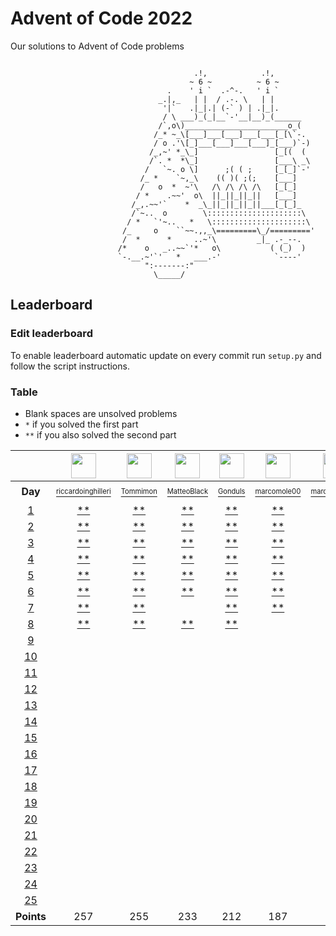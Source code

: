 # Advent of Code 2022
Our solutions to Advent of Code problems 

```

                                         .!,            .!,
                                        ~ 6 ~          ~ 6 ~
                                   .    ' i `  .-^-.   ' i `
                                 _.|,_   | |  / .-. \   | |
                                  '|`   .|_|.| (-` ) | .|_|.
                                  / \ ___)_(_|__`-'__|__)_(______
                                 /`,o\)_______________________o_(
                                /_* ~_\[___]___[___]___[___[_[\`-.
                                / o .'\[_]___[___]___[___]_[___)`-)
                               /_,~' *_\_]                 [_[(  (
                               /`. *  *\_]                 [___\ _\
                              /   `~. o \]      ;( ( ;     [_[_]`-'
                             /_ *    `~,_\    (( )( ;(;    [___]
                             /   o  *  ~'\   /\ /\ /\ /\   [_[_]
                            / *    .~~'  o\  ||_||_||_||   [___]
                           /_,.~~'`    *  _\_||_||_||_||___[_[_]_
                           /`~..  o        \:::::::::::::::::::::\
                          / *   `'~..   *   \:::::::::::::::::::::\
                         /_     o    ``~~.,,_\=========\_/========='
                         /  *      *     ..~'\         _|_ .-_--.
                        /*    o   _..~~`'*   o\           ( (_)  )
                        `-.__.~'`'   *   ___.-'            `----'
                              ":-------:"
                                \_____/
```

## Leaderboard

### Edit leaderboard
To enable leaderboard automatic update on every commit run `setup.py` and
follow the script instructions.

### Table
- Blank spaces are unsolved problems
- `*` if you solved the first part
- `**` if you also solved the second part

<!---LEADERBOARD_GRID_BEGIN:1670495145
Tommimon,https://avatars.githubusercontent.com/u/37435103?v=4
Gonduls,https://avatars.githubusercontent.com/u/74541475?v=4
Marco Molè,https://avatars.githubusercontent.com/u/57618578?v=4,marcomole00
marcoparadina,https://avatars.githubusercontent.com/u/18370800?v=4
MatteoBlack,https://avatars.githubusercontent.com/u/62394493?v=4,IronBlack,MatteoBlack
matteomiceli,https://avatars.githubusercontent.com/u/58422802?v=4
mynam3isg00d,https://avatars.githubusercontent.com/u/36343432?v=4
Puricelli,https://avatars.githubusercontent.com/u/80168364?v=4
riccardo-negri,https://avatars.githubusercontent.com/u/67798955?v=4
riccardoinghilleri,https://avatars.githubusercontent.com/u/100593859?v=4
Alessandro Nazzari,https://avatars.githubusercontent.com/u/24700291?v=4,zoythum
LEADERBOARD_GRID_END--->
| | <a href="https://github.com/riccardoinghilleri"><img src="https://avatars.githubusercontent.com/u/100593859?v=4" width="40" height="40"/></a> | <a href="https://github.com/Tommimon"><img src="https://avatars.githubusercontent.com/u/37435103?v=4" width="40" height="40"/></a> | <a href="https://github.com/IronBlack"><img src="https://avatars.githubusercontent.com/u/62394493?v=4" width="40" height="40"/></a> | <a href="https://github.com/Gonduls"><img src="https://avatars.githubusercontent.com/u/74541475?v=4" width="40" height="40"/></a> | <a href="https://github.com/marcomole00"><img src="https://avatars.githubusercontent.com/u/57618578?v=4" width="40" height="40"/></a> | <a href="https://github.com/marcoparadina"><img src="https://avatars.githubusercontent.com/u/18370800?v=4" width="40" height="40"/></a> | <a href="https://github.com/mynam3isg00d"><img src="https://avatars.githubusercontent.com/u/36343432?v=4" width="40" height="40"/></a> | <a href="https://github.com/riccardo-negri"><img src="https://avatars.githubusercontent.com/u/67798955?v=4" width="40" height="40"/></a> | <a href="https://github.com/zoythum"><img src="https://avatars.githubusercontent.com/u/24700291?v=4" width="40" height="40"/></a> | <a href="https://github.com/Puricelli"><img src="https://avatars.githubusercontent.com/u/80168364?v=4" width="40" height="40"/></a> |
| :---: | :---: | :---: | :---: | :---: | :---: | :---: | :---: | :---: | :---: | :---: |
| **Day** | <a href="https://github.com/riccardoinghilleri"><sup><sub>riccardoinghilleri</sub></sup></a> | <a href="https://github.com/Tommimon"><sup><sub>Tommimon</sub></sup></a> | <a href="https://github.com/IronBlack"><sup><sub>MatteoBlack</sub></sup></a> | <a href="https://github.com/Gonduls"><sup><sub>Gonduls</sub></sup></a> | <a href="https://github.com/marcomole00"><sup><sub>marcomole00</sub></sup></a> | <a href="https://github.com/marcoparadina"><sup><sub>marcoparadina</sub></sup></a> | <a href="https://github.com/mynam3isg00d"><sup><sub>mynam3isg00d</sub></sup></a> | <a href="https://github.com/riccardo-negri"><sup><sub>riccardo-negri</sub></sup></a> | <a href="https://github.com/zoythum"><sup><sub>zoythum</sub></sup></a> | <a href="https://github.com/Puricelli"><sup><sub>Puricelli</sub></sup></a> |
| [1][d1] | [**][d1u0] | [**][d1u1] | [**][d1u2] | [**][d1u3] | [**][d1u4] | [**][d1u5] | [**][d1u6] | [**][d1u7] | [**][d1u8] | [**][d1u9] |
| [2][d2] | [**][d2u0] | [**][d2u1] | [**][d2u2] | [**][d2u3] | [**][d2u4] | [**][d2u5] | [**][d2u6] | [**][d2u7] | [ ][d2u8] | [ ][d2u9] |
| [3][d3] | [**][d3u0] | [**][d3u1] | [**][d3u2] | [**][d3u3] | [**][d3u4] | [**][d3u5] | [*][d3u6] | [**][d3u7] | [ ][d3u8] | [ ][d3u9] |
| [4][d4] | [**][d4u0] | [**][d4u1] | [**][d4u2] | [**][d4u3] | [**][d4u4] | [**][d4u5] | [**][d4u6] | [**][d4u7] | [ ][d4u8] | [ ][d4u9] |
| [5][d5] | [**][d5u0] | [**][d5u1] | [**][d5u2] | [**][d5u3] | [**][d5u4] | [ ][d5u5] | [ ][d5u6] | [**][d5u7] | [ ][d5u8] | [ ][d5u9] |
| [6][d6] | [**][d6u0] | [**][d6u1] | [**][d6u2] | [**][d6u3] | [**][d6u4] | [ ][d6u5] | [ ][d6u6] | [**][d6u7] | [ ][d6u8] | [ ][d6u9] |
| [7][d7] | [**][d7u0] | [**][d7u1] | [ ][d7u2] | [**][d7u3] | [**][d7u4] | [ ][d7u5] | [ ][d7u6] | [ ][d7u7] | [ ][d7u8] | [ ][d7u9] |
| [8][d8] | [**][d8u0] | [**][d8u1] | [**][d8u2] | [**][d8u3] | [ ][d8u4] | [ ][d8u5] | [ ][d8u6] | [ ][d8u7] | [ ][d8u8] | [ ][d8u9] |
| [9][d9] | [ ][d9u0] | [ ][d9u1] | [ ][d9u2] | [ ][d9u3] | [ ][d9u4] | [ ][d9u5] | [ ][d9u6] | [ ][d9u7] | [ ][d9u8] | [ ][d9u9] |
| [10][d10] | [ ][d10u0] | [ ][d10u1] | [ ][d10u2] | [ ][d10u3] | [ ][d10u4] | [ ][d10u5] | [ ][d10u6] | [ ][d10u7] | [ ][d10u8] | [ ][d10u9] |
| [11][d11] | [ ][d11u0] | [ ][d11u1] | [ ][d11u2] | [ ][d11u3] | [ ][d11u4] | [ ][d11u5] | [ ][d11u6] | [ ][d11u7] | [ ][d11u8] | [ ][d11u9] |
| [12][d12] | [ ][d12u0] | [ ][d12u1] | [ ][d12u2] | [ ][d12u3] | [ ][d12u4] | [ ][d12u5] | [ ][d12u6] | [ ][d12u7] | [ ][d12u8] | [ ][d12u9] |
| [13][d13] | [ ][d13u0] | [ ][d13u1] | [ ][d13u2] | [ ][d13u3] | [ ][d13u4] | [ ][d13u5] | [ ][d13u6] | [ ][d13u7] | [ ][d13u8] | [ ][d13u9] |
| [14][d14] | [ ][d14u0] | [ ][d14u1] | [ ][d14u2] | [ ][d14u3] | [ ][d14u4] | [ ][d14u5] | [ ][d14u6] | [ ][d14u7] | [ ][d14u8] | [ ][d14u9] |
| [15][d15] | [ ][d15u0] | [ ][d15u1] | [ ][d15u2] | [ ][d15u3] | [ ][d15u4] | [ ][d15u5] | [ ][d15u6] | [ ][d15u7] | [ ][d15u8] | [ ][d15u9] |
| [16][d16] | [ ][d16u0] | [ ][d16u1] | [ ][d16u2] | [ ][d16u3] | [ ][d16u4] | [ ][d16u5] | [ ][d16u6] | [ ][d16u7] | [ ][d16u8] | [ ][d16u9] |
| [17][d17] | [ ][d17u0] | [ ][d17u1] | [ ][d17u2] | [ ][d17u3] | [ ][d17u4] | [ ][d17u5] | [ ][d17u6] | [ ][d17u7] | [ ][d17u8] | [ ][d17u9] |
| [18][d18] | [ ][d18u0] | [ ][d18u1] | [ ][d18u2] | [ ][d18u3] | [ ][d18u4] | [ ][d18u5] | [ ][d18u6] | [ ][d18u7] | [ ][d18u8] | [ ][d18u9] |
| [19][d19] | [ ][d19u0] | [ ][d19u1] | [ ][d19u2] | [ ][d19u3] | [ ][d19u4] | [ ][d19u5] | [ ][d19u6] | [ ][d19u7] | [ ][d19u8] | [ ][d19u9] |
| [20][d20] | [ ][d20u0] | [ ][d20u1] | [ ][d20u2] | [ ][d20u3] | [ ][d20u4] | [ ][d20u5] | [ ][d20u6] | [ ][d20u7] | [ ][d20u8] | [ ][d20u9] |
| [21][d21] | [ ][d21u0] | [ ][d21u1] | [ ][d21u2] | [ ][d21u3] | [ ][d21u4] | [ ][d21u5] | [ ][d21u6] | [ ][d21u7] | [ ][d21u8] | [ ][d21u9] |
| [22][d22] | [ ][d22u0] | [ ][d22u1] | [ ][d22u2] | [ ][d22u3] | [ ][d22u4] | [ ][d22u5] | [ ][d22u6] | [ ][d22u7] | [ ][d22u8] | [ ][d22u9] |
| [23][d23] | [ ][d23u0] | [ ][d23u1] | [ ][d23u2] | [ ][d23u3] | [ ][d23u4] | [ ][d23u5] | [ ][d23u6] | [ ][d23u7] | [ ][d23u8] | [ ][d23u9] |
| [24][d24] | [ ][d24u0] | [ ][d24u1] | [ ][d24u2] | [ ][d24u3] | [ ][d24u4] | [ ][d24u5] | [ ][d24u6] | [ ][d24u7] | [ ][d24u8] | [ ][d24u9] |
| [25][d25] | [ ][d25u0] | [ ][d25u1] | [ ][d25u2] | [ ][d25u3] | [ ][d25u4] | [ ][d25u5] | [ ][d25u6] | [ ][d25u7] | [ ][d25u8] | [ ][d25u9] |
| **Points** | 257 | 255 | 233 | 212 | 187 | 113 | 76 | 74 | 22 | 12 |


[d1]: https://adventofcode.com/2022/day/1
[d2]: https://adventofcode.com/2022/day/2
[d3]: https://adventofcode.com/2022/day/3
[d4]: https://adventofcode.com/2022/day/4
[d5]: https://adventofcode.com/2022/day/5
[d6]: https://adventofcode.com/2022/day/6
[d7]: https://adventofcode.com/2022/day/7
[d8]: https://adventofcode.com/2022/day/8
[d9]: https://adventofcode.com/2022/day/9
[d10]: https://adventofcode.com/2022/day/10
[d11]: https://adventofcode.com/2022/day/11
[d12]: https://adventofcode.com/2022/day/12
[d13]: https://adventofcode.com/2022/day/13
[d14]: https://adventofcode.com/2022/day/14
[d15]: https://adventofcode.com/2022/day/15
[d16]: https://adventofcode.com/2022/day/16
[d17]: https://adventofcode.com/2022/day/17
[d18]: https://adventofcode.com/2022/day/18
[d19]: https://adventofcode.com/2022/day/19
[d20]: https://adventofcode.com/2022/day/20
[d21]: https://adventofcode.com/2022/day/21
[d22]: https://adventofcode.com/2022/day/22
[d23]: https://adventofcode.com/2022/day/23
[d24]: https://adventofcode.com/2022/day/24
[d25]: https://adventofcode.com/2022/day/25


[d1u0]: https://github.com/Tommimon/advent-of-code-2022/tree/main/riccardoinghilleri/d01
[d1u1]: https://github.com/Tommimon/advent-of-code-2022/tree/main/Tommimon/d01
[d1u2]: https://github.com/Tommimon/advent-of-code-2022/tree/main/MatteoBlack/d01
[d1u3]: https://github.com/Tommimon/advent-of-code-2022/tree/main/Gonduls/d01
[d1u4]: https://github.com/Tommimon/advent-of-code-2022/tree/main/marcomole00/d01
[d1u5]: https://github.com/Tommimon/advent-of-code-2022/tree/main/marcoparadina/d01
[d1u6]: https://github.com/Tommimon/advent-of-code-2022/tree/main/mynam3isg00d/d01
[d1u7]: https://github.com/Tommimon/advent-of-code-2022/tree/main/riccardo-negri/d01
[d1u8]: https://github.com/Tommimon/advent-of-code-2022/tree/main/zoythum/d01
[d1u9]: https://github.com/Tommimon/advent-of-code-2022/tree/main/Puricelli/d01
[d2u0]: https://github.com/Tommimon/advent-of-code-2022/tree/main/riccardoinghilleri/d02
[d2u1]: https://github.com/Tommimon/advent-of-code-2022/tree/main/Tommimon/d02
[d2u2]: https://github.com/Tommimon/advent-of-code-2022/tree/main/MatteoBlack/d02
[d2u3]: https://github.com/Tommimon/advent-of-code-2022/tree/main/Gonduls/d02
[d2u4]: https://github.com/Tommimon/advent-of-code-2022/tree/main/marcomole00/d02
[d2u5]: https://github.com/Tommimon/advent-of-code-2022/tree/main/marcoparadina/d02
[d2u6]: https://github.com/Tommimon/advent-of-code-2022/tree/main/mynam3isg00d/d02
[d2u7]: https://github.com/Tommimon/advent-of-code-2022/tree/main/riccardo-negri/d02
[d2u8]: https://github.com/Tommimon/advent-of-code-2022/tree/main/zoythum/d02
[d2u9]: https://github.com/Tommimon/advent-of-code-2022/tree/main/Puricelli/d02
[d3u0]: https://github.com/Tommimon/advent-of-code-2022/tree/main/riccardoinghilleri/d03
[d3u1]: https://github.com/Tommimon/advent-of-code-2022/tree/main/Tommimon/d03
[d3u2]: https://github.com/Tommimon/advent-of-code-2022/tree/main/MatteoBlack/d03
[d3u3]: https://github.com/Tommimon/advent-of-code-2022/tree/main/Gonduls/d03
[d3u4]: https://github.com/Tommimon/advent-of-code-2022/tree/main/marcomole00/d03
[d3u5]: https://github.com/Tommimon/advent-of-code-2022/tree/main/marcoparadina/d03
[d3u6]: https://github.com/Tommimon/advent-of-code-2022/tree/main/mynam3isg00d/d03
[d3u7]: https://github.com/Tommimon/advent-of-code-2022/tree/main/riccardo-negri/d03
[d3u8]: https://github.com/Tommimon/advent-of-code-2022/tree/main/zoythum/d03
[d3u9]: https://github.com/Tommimon/advent-of-code-2022/tree/main/Puricelli/d03
[d4u0]: https://github.com/Tommimon/advent-of-code-2022/tree/main/riccardoinghilleri/d04
[d4u1]: https://github.com/Tommimon/advent-of-code-2022/tree/main/Tommimon/d04
[d4u2]: https://github.com/Tommimon/advent-of-code-2022/tree/main/MatteoBlack/d04
[d4u3]: https://github.com/Tommimon/advent-of-code-2022/tree/main/Gonduls/d04
[d4u4]: https://github.com/Tommimon/advent-of-code-2022/tree/main/marcomole00/d04
[d4u5]: https://github.com/Tommimon/advent-of-code-2022/tree/main/marcoparadina/d04
[d4u6]: https://github.com/Tommimon/advent-of-code-2022/tree/main/mynam3isg00d/d04
[d4u7]: https://github.com/Tommimon/advent-of-code-2022/tree/main/riccardo-negri/d04
[d4u8]: https://github.com/Tommimon/advent-of-code-2022/tree/main/zoythum/d04
[d4u9]: https://github.com/Tommimon/advent-of-code-2022/tree/main/Puricelli/d04
[d5u0]: https://github.com/Tommimon/advent-of-code-2022/tree/main/riccardoinghilleri/d05
[d5u1]: https://github.com/Tommimon/advent-of-code-2022/tree/main/Tommimon/d05
[d5u2]: https://github.com/Tommimon/advent-of-code-2022/tree/main/MatteoBlack/d05
[d5u3]: https://github.com/Tommimon/advent-of-code-2022/tree/main/Gonduls/d05
[d5u4]: https://github.com/Tommimon/advent-of-code-2022/tree/main/marcomole00/d05
[d5u5]: https://github.com/Tommimon/advent-of-code-2022/tree/main/marcoparadina/d05
[d5u6]: https://github.com/Tommimon/advent-of-code-2022/tree/main/mynam3isg00d/d05
[d5u7]: https://github.com/Tommimon/advent-of-code-2022/tree/main/riccardo-negri/d05
[d5u8]: https://github.com/Tommimon/advent-of-code-2022/tree/main/zoythum/d05
[d5u9]: https://github.com/Tommimon/advent-of-code-2022/tree/main/Puricelli/d05
[d6u0]: https://github.com/Tommimon/advent-of-code-2022/tree/main/riccardoinghilleri/d06
[d6u1]: https://github.com/Tommimon/advent-of-code-2022/tree/main/Tommimon/d06
[d6u2]: https://github.com/Tommimon/advent-of-code-2022/tree/main/MatteoBlack/d06
[d6u3]: https://github.com/Tommimon/advent-of-code-2022/tree/main/Gonduls/d06
[d6u4]: https://github.com/Tommimon/advent-of-code-2022/tree/main/marcomole00/d06
[d6u5]: https://github.com/Tommimon/advent-of-code-2022/tree/main/marcoparadina/d06
[d6u6]: https://github.com/Tommimon/advent-of-code-2022/tree/main/mynam3isg00d/d06
[d6u7]: https://github.com/Tommimon/advent-of-code-2022/tree/main/riccardo-negri/d06
[d6u8]: https://github.com/Tommimon/advent-of-code-2022/tree/main/zoythum/d06
[d6u9]: https://github.com/Tommimon/advent-of-code-2022/tree/main/Puricelli/d06
[d7u0]: https://github.com/Tommimon/advent-of-code-2022/tree/main/riccardoinghilleri/d07
[d7u1]: https://github.com/Tommimon/advent-of-code-2022/tree/main/Tommimon/d07
[d7u2]: https://github.com/Tommimon/advent-of-code-2022/tree/main/MatteoBlack/d07
[d7u3]: https://github.com/Tommimon/advent-of-code-2022/tree/main/Gonduls/d07
[d7u4]: https://github.com/Tommimon/advent-of-code-2022/tree/main/marcomole00/d07
[d7u5]: https://github.com/Tommimon/advent-of-code-2022/tree/main/marcoparadina/d07
[d7u6]: https://github.com/Tommimon/advent-of-code-2022/tree/main/mynam3isg00d/d07
[d7u7]: https://github.com/Tommimon/advent-of-code-2022/tree/main/riccardo-negri/d07
[d7u8]: https://github.com/Tommimon/advent-of-code-2022/tree/main/zoythum/d07
[d7u9]: https://github.com/Tommimon/advent-of-code-2022/tree/main/Puricelli/d07
[d8u0]: https://github.com/Tommimon/advent-of-code-2022/tree/main/riccardoinghilleri/d08
[d8u1]: https://github.com/Tommimon/advent-of-code-2022/tree/main/Tommimon/d08
[d8u2]: https://github.com/Tommimon/advent-of-code-2022/tree/main/MatteoBlack/d08
[d8u3]: https://github.com/Tommimon/advent-of-code-2022/tree/main/Gonduls/d08
[d8u4]: https://github.com/Tommimon/advent-of-code-2022/tree/main/marcomole00/d08
[d8u5]: https://github.com/Tommimon/advent-of-code-2022/tree/main/marcoparadina/d08
[d8u6]: https://github.com/Tommimon/advent-of-code-2022/tree/main/mynam3isg00d/d08
[d8u7]: https://github.com/Tommimon/advent-of-code-2022/tree/main/riccardo-negri/d08
[d8u8]: https://github.com/Tommimon/advent-of-code-2022/tree/main/zoythum/d08
[d8u9]: https://github.com/Tommimon/advent-of-code-2022/tree/main/Puricelli/d08
[d9u0]: https://github.com/Tommimon/advent-of-code-2022/tree/main/riccardoinghilleri/d09
[d9u1]: https://github.com/Tommimon/advent-of-code-2022/tree/main/Tommimon/d09
[d9u2]: https://github.com/Tommimon/advent-of-code-2022/tree/main/MatteoBlack/d09
[d9u3]: https://github.com/Tommimon/advent-of-code-2022/tree/main/Gonduls/d09
[d9u4]: https://github.com/Tommimon/advent-of-code-2022/tree/main/marcomole00/d09
[d9u5]: https://github.com/Tommimon/advent-of-code-2022/tree/main/marcoparadina/d09
[d9u6]: https://github.com/Tommimon/advent-of-code-2022/tree/main/mynam3isg00d/d09
[d9u7]: https://github.com/Tommimon/advent-of-code-2022/tree/main/riccardo-negri/d09
[d9u8]: https://github.com/Tommimon/advent-of-code-2022/tree/main/zoythum/d09
[d9u9]: https://github.com/Tommimon/advent-of-code-2022/tree/main/Puricelli/d09
[d10u0]: https://github.com/Tommimon/advent-of-code-2022/tree/main/riccardoinghilleri/d10
[d10u1]: https://github.com/Tommimon/advent-of-code-2022/tree/main/Tommimon/d10
[d10u2]: https://github.com/Tommimon/advent-of-code-2022/tree/main/MatteoBlack/d10
[d10u3]: https://github.com/Tommimon/advent-of-code-2022/tree/main/Gonduls/d10
[d10u4]: https://github.com/Tommimon/advent-of-code-2022/tree/main/marcomole00/d10
[d10u5]: https://github.com/Tommimon/advent-of-code-2022/tree/main/marcoparadina/d10
[d10u6]: https://github.com/Tommimon/advent-of-code-2022/tree/main/mynam3isg00d/d10
[d10u7]: https://github.com/Tommimon/advent-of-code-2022/tree/main/riccardo-negri/d10
[d10u8]: https://github.com/Tommimon/advent-of-code-2022/tree/main/zoythum/d10
[d10u9]: https://github.com/Tommimon/advent-of-code-2022/tree/main/Puricelli/d10
[d11u0]: https://github.com/Tommimon/advent-of-code-2022/tree/main/riccardoinghilleri/d11
[d11u1]: https://github.com/Tommimon/advent-of-code-2022/tree/main/Tommimon/d11
[d11u2]: https://github.com/Tommimon/advent-of-code-2022/tree/main/MatteoBlack/d11
[d11u3]: https://github.com/Tommimon/advent-of-code-2022/tree/main/Gonduls/d11
[d11u4]: https://github.com/Tommimon/advent-of-code-2022/tree/main/marcomole00/d11
[d11u5]: https://github.com/Tommimon/advent-of-code-2022/tree/main/marcoparadina/d11
[d11u6]: https://github.com/Tommimon/advent-of-code-2022/tree/main/mynam3isg00d/d11
[d11u7]: https://github.com/Tommimon/advent-of-code-2022/tree/main/riccardo-negri/d11
[d11u8]: https://github.com/Tommimon/advent-of-code-2022/tree/main/zoythum/d11
[d11u9]: https://github.com/Tommimon/advent-of-code-2022/tree/main/Puricelli/d11
[d12u0]: https://github.com/Tommimon/advent-of-code-2022/tree/main/riccardoinghilleri/d12
[d12u1]: https://github.com/Tommimon/advent-of-code-2022/tree/main/Tommimon/d12
[d12u2]: https://github.com/Tommimon/advent-of-code-2022/tree/main/MatteoBlack/d12
[d12u3]: https://github.com/Tommimon/advent-of-code-2022/tree/main/Gonduls/d12
[d12u4]: https://github.com/Tommimon/advent-of-code-2022/tree/main/marcomole00/d12
[d12u5]: https://github.com/Tommimon/advent-of-code-2022/tree/main/marcoparadina/d12
[d12u6]: https://github.com/Tommimon/advent-of-code-2022/tree/main/mynam3isg00d/d12
[d12u7]: https://github.com/Tommimon/advent-of-code-2022/tree/main/riccardo-negri/d12
[d12u8]: https://github.com/Tommimon/advent-of-code-2022/tree/main/zoythum/d12
[d12u9]: https://github.com/Tommimon/advent-of-code-2022/tree/main/Puricelli/d12
[d13u0]: https://github.com/Tommimon/advent-of-code-2022/tree/main/riccardoinghilleri/d13
[d13u1]: https://github.com/Tommimon/advent-of-code-2022/tree/main/Tommimon/d13
[d13u2]: https://github.com/Tommimon/advent-of-code-2022/tree/main/MatteoBlack/d13
[d13u3]: https://github.com/Tommimon/advent-of-code-2022/tree/main/Gonduls/d13
[d13u4]: https://github.com/Tommimon/advent-of-code-2022/tree/main/marcomole00/d13
[d13u5]: https://github.com/Tommimon/advent-of-code-2022/tree/main/marcoparadina/d13
[d13u6]: https://github.com/Tommimon/advent-of-code-2022/tree/main/mynam3isg00d/d13
[d13u7]: https://github.com/Tommimon/advent-of-code-2022/tree/main/riccardo-negri/d13
[d13u8]: https://github.com/Tommimon/advent-of-code-2022/tree/main/zoythum/d13
[d13u9]: https://github.com/Tommimon/advent-of-code-2022/tree/main/Puricelli/d13
[d14u0]: https://github.com/Tommimon/advent-of-code-2022/tree/main/riccardoinghilleri/d14
[d14u1]: https://github.com/Tommimon/advent-of-code-2022/tree/main/Tommimon/d14
[d14u2]: https://github.com/Tommimon/advent-of-code-2022/tree/main/MatteoBlack/d14
[d14u3]: https://github.com/Tommimon/advent-of-code-2022/tree/main/Gonduls/d14
[d14u4]: https://github.com/Tommimon/advent-of-code-2022/tree/main/marcomole00/d14
[d14u5]: https://github.com/Tommimon/advent-of-code-2022/tree/main/marcoparadina/d14
[d14u6]: https://github.com/Tommimon/advent-of-code-2022/tree/main/mynam3isg00d/d14
[d14u7]: https://github.com/Tommimon/advent-of-code-2022/tree/main/riccardo-negri/d14
[d14u8]: https://github.com/Tommimon/advent-of-code-2022/tree/main/zoythum/d14
[d14u9]: https://github.com/Tommimon/advent-of-code-2022/tree/main/Puricelli/d14
[d15u0]: https://github.com/Tommimon/advent-of-code-2022/tree/main/riccardoinghilleri/d15
[d15u1]: https://github.com/Tommimon/advent-of-code-2022/tree/main/Tommimon/d15
[d15u2]: https://github.com/Tommimon/advent-of-code-2022/tree/main/MatteoBlack/d15
[d15u3]: https://github.com/Tommimon/advent-of-code-2022/tree/main/Gonduls/d15
[d15u4]: https://github.com/Tommimon/advent-of-code-2022/tree/main/marcomole00/d15
[d15u5]: https://github.com/Tommimon/advent-of-code-2022/tree/main/marcoparadina/d15
[d15u6]: https://github.com/Tommimon/advent-of-code-2022/tree/main/mynam3isg00d/d15
[d15u7]: https://github.com/Tommimon/advent-of-code-2022/tree/main/riccardo-negri/d15
[d15u8]: https://github.com/Tommimon/advent-of-code-2022/tree/main/zoythum/d15
[d15u9]: https://github.com/Tommimon/advent-of-code-2022/tree/main/Puricelli/d15
[d16u0]: https://github.com/Tommimon/advent-of-code-2022/tree/main/riccardoinghilleri/d16
[d16u1]: https://github.com/Tommimon/advent-of-code-2022/tree/main/Tommimon/d16
[d16u2]: https://github.com/Tommimon/advent-of-code-2022/tree/main/MatteoBlack/d16
[d16u3]: https://github.com/Tommimon/advent-of-code-2022/tree/main/Gonduls/d16
[d16u4]: https://github.com/Tommimon/advent-of-code-2022/tree/main/marcomole00/d16
[d16u5]: https://github.com/Tommimon/advent-of-code-2022/tree/main/marcoparadina/d16
[d16u6]: https://github.com/Tommimon/advent-of-code-2022/tree/main/mynam3isg00d/d16
[d16u7]: https://github.com/Tommimon/advent-of-code-2022/tree/main/riccardo-negri/d16
[d16u8]: https://github.com/Tommimon/advent-of-code-2022/tree/main/zoythum/d16
[d16u9]: https://github.com/Tommimon/advent-of-code-2022/tree/main/Puricelli/d16
[d17u0]: https://github.com/Tommimon/advent-of-code-2022/tree/main/riccardoinghilleri/d17
[d17u1]: https://github.com/Tommimon/advent-of-code-2022/tree/main/Tommimon/d17
[d17u2]: https://github.com/Tommimon/advent-of-code-2022/tree/main/MatteoBlack/d17
[d17u3]: https://github.com/Tommimon/advent-of-code-2022/tree/main/Gonduls/d17
[d17u4]: https://github.com/Tommimon/advent-of-code-2022/tree/main/marcomole00/d17
[d17u5]: https://github.com/Tommimon/advent-of-code-2022/tree/main/marcoparadina/d17
[d17u6]: https://github.com/Tommimon/advent-of-code-2022/tree/main/mynam3isg00d/d17
[d17u7]: https://github.com/Tommimon/advent-of-code-2022/tree/main/riccardo-negri/d17
[d17u8]: https://github.com/Tommimon/advent-of-code-2022/tree/main/zoythum/d17
[d17u9]: https://github.com/Tommimon/advent-of-code-2022/tree/main/Puricelli/d17
[d18u0]: https://github.com/Tommimon/advent-of-code-2022/tree/main/riccardoinghilleri/d18
[d18u1]: https://github.com/Tommimon/advent-of-code-2022/tree/main/Tommimon/d18
[d18u2]: https://github.com/Tommimon/advent-of-code-2022/tree/main/MatteoBlack/d18
[d18u3]: https://github.com/Tommimon/advent-of-code-2022/tree/main/Gonduls/d18
[d18u4]: https://github.com/Tommimon/advent-of-code-2022/tree/main/marcomole00/d18
[d18u5]: https://github.com/Tommimon/advent-of-code-2022/tree/main/marcoparadina/d18
[d18u6]: https://github.com/Tommimon/advent-of-code-2022/tree/main/mynam3isg00d/d18
[d18u7]: https://github.com/Tommimon/advent-of-code-2022/tree/main/riccardo-negri/d18
[d18u8]: https://github.com/Tommimon/advent-of-code-2022/tree/main/zoythum/d18
[d18u9]: https://github.com/Tommimon/advent-of-code-2022/tree/main/Puricelli/d18
[d19u0]: https://github.com/Tommimon/advent-of-code-2022/tree/main/riccardoinghilleri/d19
[d19u1]: https://github.com/Tommimon/advent-of-code-2022/tree/main/Tommimon/d19
[d19u2]: https://github.com/Tommimon/advent-of-code-2022/tree/main/MatteoBlack/d19
[d19u3]: https://github.com/Tommimon/advent-of-code-2022/tree/main/Gonduls/d19
[d19u4]: https://github.com/Tommimon/advent-of-code-2022/tree/main/marcomole00/d19
[d19u5]: https://github.com/Tommimon/advent-of-code-2022/tree/main/marcoparadina/d19
[d19u6]: https://github.com/Tommimon/advent-of-code-2022/tree/main/mynam3isg00d/d19
[d19u7]: https://github.com/Tommimon/advent-of-code-2022/tree/main/riccardo-negri/d19
[d19u8]: https://github.com/Tommimon/advent-of-code-2022/tree/main/zoythum/d19
[d19u9]: https://github.com/Tommimon/advent-of-code-2022/tree/main/Puricelli/d19
[d20u0]: https://github.com/Tommimon/advent-of-code-2022/tree/main/riccardoinghilleri/d20
[d20u1]: https://github.com/Tommimon/advent-of-code-2022/tree/main/Tommimon/d20
[d20u2]: https://github.com/Tommimon/advent-of-code-2022/tree/main/MatteoBlack/d20
[d20u3]: https://github.com/Tommimon/advent-of-code-2022/tree/main/Gonduls/d20
[d20u4]: https://github.com/Tommimon/advent-of-code-2022/tree/main/marcomole00/d20
[d20u5]: https://github.com/Tommimon/advent-of-code-2022/tree/main/marcoparadina/d20
[d20u6]: https://github.com/Tommimon/advent-of-code-2022/tree/main/mynam3isg00d/d20
[d20u7]: https://github.com/Tommimon/advent-of-code-2022/tree/main/riccardo-negri/d20
[d20u8]: https://github.com/Tommimon/advent-of-code-2022/tree/main/zoythum/d20
[d20u9]: https://github.com/Tommimon/advent-of-code-2022/tree/main/Puricelli/d20
[d21u0]: https://github.com/Tommimon/advent-of-code-2022/tree/main/riccardoinghilleri/d21
[d21u1]: https://github.com/Tommimon/advent-of-code-2022/tree/main/Tommimon/d21
[d21u2]: https://github.com/Tommimon/advent-of-code-2022/tree/main/MatteoBlack/d21
[d21u3]: https://github.com/Tommimon/advent-of-code-2022/tree/main/Gonduls/d21
[d21u4]: https://github.com/Tommimon/advent-of-code-2022/tree/main/marcomole00/d21
[d21u5]: https://github.com/Tommimon/advent-of-code-2022/tree/main/marcoparadina/d21
[d21u6]: https://github.com/Tommimon/advent-of-code-2022/tree/main/mynam3isg00d/d21
[d21u7]: https://github.com/Tommimon/advent-of-code-2022/tree/main/riccardo-negri/d21
[d21u8]: https://github.com/Tommimon/advent-of-code-2022/tree/main/zoythum/d21
[d21u9]: https://github.com/Tommimon/advent-of-code-2022/tree/main/Puricelli/d21
[d22u0]: https://github.com/Tommimon/advent-of-code-2022/tree/main/riccardoinghilleri/d22
[d22u1]: https://github.com/Tommimon/advent-of-code-2022/tree/main/Tommimon/d22
[d22u2]: https://github.com/Tommimon/advent-of-code-2022/tree/main/MatteoBlack/d22
[d22u3]: https://github.com/Tommimon/advent-of-code-2022/tree/main/Gonduls/d22
[d22u4]: https://github.com/Tommimon/advent-of-code-2022/tree/main/marcomole00/d22
[d22u5]: https://github.com/Tommimon/advent-of-code-2022/tree/main/marcoparadina/d22
[d22u6]: https://github.com/Tommimon/advent-of-code-2022/tree/main/mynam3isg00d/d22
[d22u7]: https://github.com/Tommimon/advent-of-code-2022/tree/main/riccardo-negri/d22
[d22u8]: https://github.com/Tommimon/advent-of-code-2022/tree/main/zoythum/d22
[d22u9]: https://github.com/Tommimon/advent-of-code-2022/tree/main/Puricelli/d22
[d23u0]: https://github.com/Tommimon/advent-of-code-2022/tree/main/riccardoinghilleri/d23
[d23u1]: https://github.com/Tommimon/advent-of-code-2022/tree/main/Tommimon/d23
[d23u2]: https://github.com/Tommimon/advent-of-code-2022/tree/main/MatteoBlack/d23
[d23u3]: https://github.com/Tommimon/advent-of-code-2022/tree/main/Gonduls/d23
[d23u4]: https://github.com/Tommimon/advent-of-code-2022/tree/main/marcomole00/d23
[d23u5]: https://github.com/Tommimon/advent-of-code-2022/tree/main/marcoparadina/d23
[d23u6]: https://github.com/Tommimon/advent-of-code-2022/tree/main/mynam3isg00d/d23
[d23u7]: https://github.com/Tommimon/advent-of-code-2022/tree/main/riccardo-negri/d23
[d23u8]: https://github.com/Tommimon/advent-of-code-2022/tree/main/zoythum/d23
[d23u9]: https://github.com/Tommimon/advent-of-code-2022/tree/main/Puricelli/d23
[d24u0]: https://github.com/Tommimon/advent-of-code-2022/tree/main/riccardoinghilleri/d24
[d24u1]: https://github.com/Tommimon/advent-of-code-2022/tree/main/Tommimon/d24
[d24u2]: https://github.com/Tommimon/advent-of-code-2022/tree/main/MatteoBlack/d24
[d24u3]: https://github.com/Tommimon/advent-of-code-2022/tree/main/Gonduls/d24
[d24u4]: https://github.com/Tommimon/advent-of-code-2022/tree/main/marcomole00/d24
[d24u5]: https://github.com/Tommimon/advent-of-code-2022/tree/main/marcoparadina/d24
[d24u6]: https://github.com/Tommimon/advent-of-code-2022/tree/main/mynam3isg00d/d24
[d24u7]: https://github.com/Tommimon/advent-of-code-2022/tree/main/riccardo-negri/d24
[d24u8]: https://github.com/Tommimon/advent-of-code-2022/tree/main/zoythum/d24
[d24u9]: https://github.com/Tommimon/advent-of-code-2022/tree/main/Puricelli/d24
[d25u0]: https://github.com/Tommimon/advent-of-code-2022/tree/main/riccardoinghilleri/d25
[d25u1]: https://github.com/Tommimon/advent-of-code-2022/tree/main/Tommimon/d25
[d25u2]: https://github.com/Tommimon/advent-of-code-2022/tree/main/MatteoBlack/d25
[d25u3]: https://github.com/Tommimon/advent-of-code-2022/tree/main/Gonduls/d25
[d25u4]: https://github.com/Tommimon/advent-of-code-2022/tree/main/marcomole00/d25
[d25u5]: https://github.com/Tommimon/advent-of-code-2022/tree/main/marcoparadina/d25
[d25u6]: https://github.com/Tommimon/advent-of-code-2022/tree/main/mynam3isg00d/d25
[d25u7]: https://github.com/Tommimon/advent-of-code-2022/tree/main/riccardo-negri/d25
[d25u8]: https://github.com/Tommimon/advent-of-code-2022/tree/main/zoythum/d25
[d25u9]: https://github.com/Tommimon/advent-of-code-2022/tree/main/Puricelli/d25